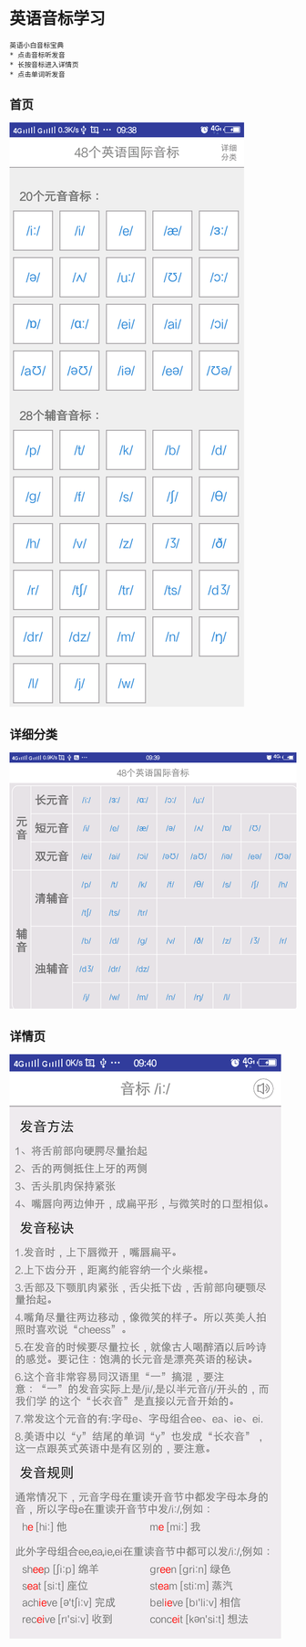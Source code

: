 英语音标学习
======
    英语小白音标宝典
    * 点击音标听发音
    * 长按音标进入详情页
    * 点击单词听发音

首页
------
![图片](https://github.com/think-ing/soundmark/blob/master/201809261.png)

详细分类
------
![图片](https://github.com/think-ing/soundmark/blob/master/201809262.png)

详情页
------
![图片](https://github.com/think-ing/soundmark/blob/master/201809263.png)
